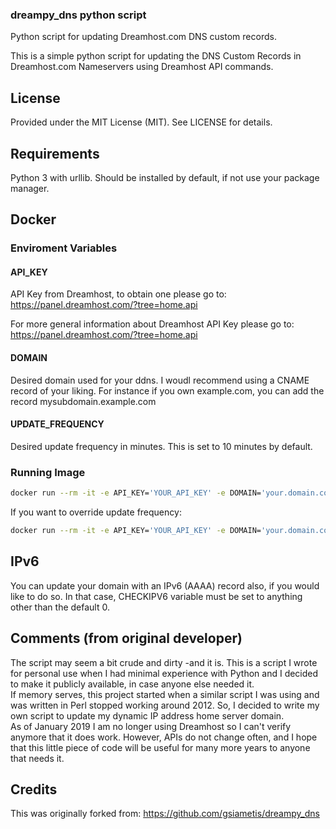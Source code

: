 ### dreampy_dns python script
Python script for updating Dreamhost.com DNS custom records.

This is a simple python script for updating the
DNS Custom Records in Dreamhost.com Nameservers using
Dreamhost API commands.

## License
Provided under the MIT License (MIT). See LICENSE for details.

## Requirements

Python 3 with urllib. Should be installed by default, if not use your package manager.

## Docker
### Enviroment Variables

#### API_KEY
API Key from Dreamhost, to obtain one please go to: https://panel.dreamhost.com/?tree=home.api 

For more general information about Dreamhost API Key please go to:
https://panel.dreamhost.com/?tree=home.api

#### DOMAIN 
Desired domain used for your ddns. I woudl recommend using a CNAME record of your liking. For instance if you own example.com, you can add the record mysubdomain.example.com

#### UPDATE_FREQUENCY
Desired update frequency in minutes. This is set to 10 minutes by default.

### Running Image
```bash
docker run --rm -it -e API_KEY='YOUR_API_KEY' -e DOMAIN='your.domain.com' --name dreampy-dns doitandbedone/dreampy-dns
```
If you want to override update frequency:
```bash
docker run --rm -it -e API_KEY='YOUR_API_KEY' -e DOMAIN='your.domain.com' -e UPDATE_FREQUENCY='15' --name dreampy-dns doitandbedone/dreampy-dns
```

## IPv6

You can update your domain with an IPv6 (AAAA) record also, if you would like to do so.
In that case, CHECKIPV6 variable must be set to anything other than the default 0.

## Comments (from original developer)

The script may seem a bit crude and dirty -and it is. This is a script I wrote for personal use
when I had minimal experience with Python and I decided to make it publicly available, in case anyone else needed it.  
If memory serves, this project started when a similar script I was using and was written in Perl stopped working around 2012. So, I decided to write my own script to update my dynamic IP address home server domain.  
As of January 2019 I am no longer using Dreamhost so I can't verify anymore that it does work. However, APIs do not change often, and I hope that this little piece of code will be useful for many more years to anyone that needs it.

## Credits
This was originally forked from:
https://github.com/gsiametis/dreampy_dns
